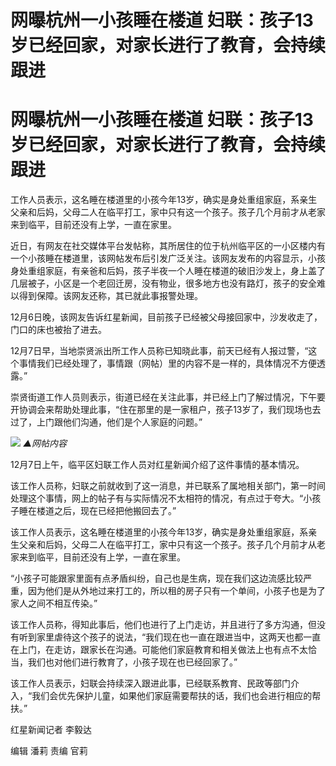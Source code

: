 # 网曝杭州一小孩睡在楼道 妇联：孩子13岁已经回家，对家长进行了教育，会持续跟进

# 网曝杭州一小孩睡在楼道 妇联：孩子13岁已经回家，对家长进行了教育，会持续跟进

工作人员表示，这名睡在楼道里的小孩今年13岁，确实是身处重组家庭，系亲生父亲和后妈，父母二人在临平打工，家中只有这一个孩子。孩子几个月前才从老家来到临平，目前还没有上学，一直在家里。

近日，有网友在社交媒体平台发帖称，其所居住的位于杭州临平区的一小区楼内有一个小孩睡在楼道里，该网帖发布后引发广泛关注。该网友发布的内容显示，小孩身处重组家庭，有亲爸和后妈，孩子半夜一个人睡在楼道的破旧沙发上，身上盖了几层被子，小区是一个老回迁房，没有物业，很多地方也没有路灯，孩子的安全难以得到保障。该网友还称，其已就此事报警处理。

12月6日晚，该网友告诉红星新闻，目前孩子已经被父母接回家中，沙发收走了，门口的床也被抬了进去。

12月7日早，当地崇贤派出所工作人员称已知晓此事，前天已经有人报过警，“这个事情我们已经处理了，事情跟（网帖）里的内容不是一样的，具体情况不方便透露。”

崇贤街道工作人员则表示，街道已经在关注此事，并已经上门了解过情况，下午要开协调会来帮助处理此事，“住在那里的是一家租户，孩子13岁了，我们现场也去过了，上门跟他们沟通，他们是个人家庭的问题。”

![](https://inews.gtimg.com/om_bt/OgL7MZThGyrwjZfjooj3Nq7lFzE5Su3FaLbtHtoOKwIA0AA/1000)
_▲网帖内容_

12月7日上午，临平区妇联工作人员对红星新闻介绍了这件事情的基本情况。

该工作人员称，妇联之前就收到了这一消息，并已联系了属地相关部门，第一时间处理这个事情，网上的帖子有与实际情况不太相符的情况，有点过于夸大。“小孩子睡在楼道之后，现在已经把他搬回去了。”

该工作人员表示，这名睡在楼道里的小孩今年13岁，确实是身处重组家庭，系亲生父亲和后妈，父母二人在临平打工，家中只有这一个孩子。孩子几个月前才从老家来到临平，目前还没有上学，一直在家里。

“小孩子可能跟家里面有点矛盾纠纷，自己也是生病，现在我们这边流感比较严重，因为他们是从外地过来打工的，所以租的房子只有一个单间，小孩子也是为了家人之间不相互传染。”

该工作人员称，得知此事后，他们也进行了上门走访，并且进行了多方沟通，但没有听到家里虐待这个孩子的说法，“我们现在也一直在跟进当中，这两天也都一直在上门，在走访，跟家长在沟通。可能他们家庭教育和相关做法上也有点不太恰当，我们也对他们进行教育了，小孩子现在也已经回家了。”

该工作人员表示，妇联会持续深入跟进此事，已经联系教育、民政等部门介入，“我们会优先保护儿童，如果他们家庭需要帮扶的话，我们也会进行相应的帮扶。”

红星新闻记者 李毅达

编辑 潘莉 责编 官莉

